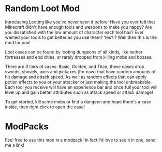 # Random Loot Mod
Introducing Looting like you've never seen it before! Have you ever felt that Minecraft didn't have enough tools and weapons to make you happy? Are you dissatisfied with the low amount of character each tool has? Ever wanted your tools to get better as you use them? Yes?!? Well then this is the mod for you!

Loot cases can be found by looting dungeons of all kinds, like nether fortresses and end cities, or rarely dropped from killing mobs and bosses.

There are 3 tiers of cases: Basic, Golden, and Titan, these cases drop swords, shovels, axes and pickaxes (for now) that have random amounts of hit damage and attack speed. As well as random effects that can apply potion effects to you or your attacker or just making the tool unbreakable. Each tool you receive will have an experience bar and once full your tool will level up and gain better attributes such as attack speed or attack damage!

To get started, kill some mobs or find a dungeon and hope there's a case inside, then right click to open the case!

# ModPacks

Feel free to use this mod in a modpack! In fact I'd love to see it in one, send me a link!
